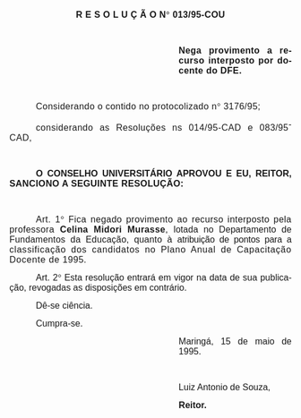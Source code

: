 <body lang=PT-BR style='tab-interval:36.0pt'>

<div class=Section1>

<p class=MsoNormal align=center style='text-align:center;tab-stops:162.0pt 248.4pt 280.8pt'><b
style='mso-bidi-font-weight:normal'><span style='font-size:12.0pt;mso-bidi-font-size:
10.0pt;font-family:Arial;letter-spacing:.3pt;mso-fareast-language:EN-US'>R E S
O L U Ç Ã O N</span></b><b style='mso-bidi-font-weight:normal'><span
style='font-size:12.0pt;mso-bidi-font-size:10.0pt;font-family:Symbol;
mso-ascii-font-family:Arial;mso-hansi-font-family:Arial;mso-bidi-font-family:
Arial;letter-spacing:.3pt;mso-fareast-language:EN-US;mso-char-type:symbol;
mso-symbol-font-family:Symbol'><span style='mso-char-type:symbol;mso-symbol-font-family:
Symbol'>°</span></span></b><b style='mso-bidi-font-weight:normal'><span
style='font-size:12.0pt;mso-bidi-font-size:10.0pt;font-family:Arial;letter-spacing:
.3pt;mso-fareast-language:EN-US'> 013/95-COU<o:p></o:p></span></b></p>

<p class=MsoNormal style='text-align:justify;tab-stops:162.0pt 248.4pt 280.8pt'><b
style='mso-bidi-font-weight:normal'><span style='font-size:12.0pt;mso-bidi-font-size:
10.0pt;font-family:Arial;letter-spacing:.3pt;mso-fareast-language:EN-US'><![if !supportEmptyParas]>&nbsp;<![endif]><o:p></o:p></span></b></p>

<p class=MsoNormal style='margin-left:8.0cm;text-align:justify;mso-pagination:
widow-orphan;tab-stops:162.0pt 248.4pt 280.8pt'><b style='mso-bidi-font-weight:
normal'><span style='font-size:12.0pt;mso-bidi-font-size:10.0pt;font-family:
Arial;letter-spacing:.3pt;mso-fareast-language:EN-US'>Nega provimento </span></b><b
style='mso-bidi-font-weight:normal'><span style='font-size:12.0pt;mso-bidi-font-size:
10.0pt;font-family:Arial;letter-spacing:.2pt;mso-fareast-language:EN-US'>a </span></b><b
style='mso-bidi-font-weight:normal'><span style='font-size:12.0pt;mso-bidi-font-size:
10.0pt;font-family:Arial;letter-spacing:.4pt;mso-fareast-language:EN-US'>recurso
</span></b><b style='mso-bidi-font-weight:normal'><span style='font-size:12.0pt;
mso-bidi-font-size:10.0pt;font-family:Arial;letter-spacing:.35pt;mso-fareast-language:
EN-US'>interposto por docente do DFE.<o:p></o:p></span></b></p>

<p class=MsoNormal style='text-align:justify;tab-stops:162.0pt 248.4pt 280.8pt'><b
style='mso-bidi-font-weight:normal'><span style='font-size:12.0pt;mso-bidi-font-size:
10.0pt;font-family:Arial;letter-spacing:.35pt;mso-fareast-language:EN-US'><![if !supportEmptyParas]>&nbsp;<![endif]><o:p></o:p></span></b></p>

<p class=MsoNormal style='text-align:justify;text-indent:35.45pt;mso-pagination:
widow-orphan'><span style='font-size:12.0pt;mso-bidi-font-size:10.0pt;
font-family:Arial;letter-spacing:.35pt;mso-fareast-language:EN-US;mso-bidi-font-weight:
bold'>Considerando o contido no protocolizado n</span><span style='font-size:
12.0pt;mso-bidi-font-size:10.0pt;font-family:Symbol;mso-ascii-font-family:Arial;
mso-hansi-font-family:Arial;mso-bidi-font-family:Arial;letter-spacing:.35pt;
mso-fareast-language:EN-US;mso-char-type:symbol;mso-symbol-font-family:Symbol;
mso-bidi-font-weight:bold'><span style='mso-char-type:symbol;mso-symbol-font-family:
Symbol'>°</span></span><span style='font-size:12.0pt;mso-bidi-font-size:10.0pt;
font-family:Arial;letter-spacing:.35pt;mso-fareast-language:EN-US;mso-bidi-font-weight:
bold'> 3176/95; <o:p></o:p></span></p>

<p class=MsoNormal style='text-align:justify;text-indent:35.45pt;mso-pagination:
widow-orphan'><span style='font-size:12.0pt;mso-bidi-font-size:10.0pt;
font-family:Arial;letter-spacing:.4pt;mso-fareast-language:EN-US;mso-bidi-font-weight:
bold'>considerando as Resoluções ns </span><span style='font-size:12.0pt;
mso-bidi-font-size:10.0pt;font-family:Arial;letter-spacing:.45pt;mso-fareast-language:
EN-US;mso-bidi-font-weight:bold'>014/95-CAD e 08</span><span style='font-size:
12.0pt;mso-bidi-font-size:10.0pt;font-family:Arial;letter-spacing:.3pt;
mso-fareast-language:EN-US;mso-bidi-font-weight:bold'>3/95</span><sup><span
style='font-size:12.0pt;mso-bidi-font-size:10.0pt;font-family:Arial;letter-spacing:
.2pt;mso-fareast-language:EN-US;mso-bidi-font-weight:bold'>-</span></sup><span
style='font-size:12.0pt;mso-bidi-font-size:10.0pt;font-family:Arial;letter-spacing:
.35pt;mso-fareast-language:EN-US;mso-bidi-font-weight:bold'>CAD,<o:p></o:p></span></p>

<p class=MsoNormal style='text-align:justify;text-indent:35.45pt;mso-pagination:
widow-orphan'><span style='font-size:12.0pt;mso-bidi-font-size:10.0pt;
font-family:Arial;letter-spacing:.2pt;mso-fareast-language:EN-US;mso-bidi-font-weight:
bold'><![if !supportEmptyParas]>&nbsp;<![endif]><o:p></o:p></span></p>

<p class=MsoNormal style='text-align:justify;text-indent:35.45pt;mso-pagination:
widow-orphan'><b style='mso-bidi-font-weight:normal'><span style='font-size:
12.0pt;mso-bidi-font-size:10.0pt;font-family:Arial;mso-fareast-language:EN-US'>O
CONSELHO UNIVERSITÁRIO APROVOU E EU, REITOR, <span style='letter-spacing:.3pt'>SANCIONO
A SEGUINTE RESOLUÇÃO:<o:p></o:p></span></span></b></p>

<p class=MsoNormal style='text-align:justify;text-indent:35.45pt;mso-pagination:
widow-orphan'><span style='font-size:12.0pt;mso-bidi-font-size:10.0pt;
font-family:Arial;letter-spacing:.3pt;mso-fareast-language:EN-US;mso-bidi-font-weight:
bold'><![if !supportEmptyParas]>&nbsp;<![endif]><o:p></o:p></span></p>

<p class=MsoNormal style='text-align:justify;text-indent:35.45pt;mso-pagination:
widow-orphan'><span style='font-size:12.0pt;mso-bidi-font-size:10.0pt;
font-family:Arial;letter-spacing:.4pt;mso-fareast-language:EN-US;mso-bidi-font-weight:
bold'>Art. 1</span><span style='font-size:12.0pt;mso-bidi-font-size:10.0pt;
font-family:Symbol;mso-ascii-font-family:Arial;mso-hansi-font-family:Arial;
mso-bidi-font-family:Arial;letter-spacing:.4pt;mso-fareast-language:EN-US;
mso-char-type:symbol;mso-symbol-font-family:Symbol;mso-bidi-font-weight:bold'><span
style='mso-char-type:symbol;mso-symbol-font-family:Symbol'>°</span></span><span
style='font-size:12.0pt;mso-bidi-font-size:10.0pt;font-family:Arial;letter-spacing:
.4pt;mso-fareast-language:EN-US;mso-bidi-font-weight:bold'> F</span><span
style='font-size:12.0pt;mso-bidi-font-size:10.0pt;font-family:Arial;letter-spacing:
.35pt;mso-fareast-language:EN-US;mso-bidi-font-weight:bold'>ica negado
provimento ao recurso interposto pela professora </span><b style='mso-bidi-font-weight:
normal'><span style='font-size:12.0pt;mso-bidi-font-size:10.0pt;font-family:
Arial;letter-spacing:.3pt;mso-fareast-language:EN-US'>Celina Midori Murasse</span></b><span
style='font-size:12.0pt;mso-bidi-font-size:10.0pt;font-family:Arial;letter-spacing:
.3pt;mso-fareast-language:EN-US;mso-bidi-font-weight:bold'>, </span><span
style='font-size:12.0pt;mso-bidi-font-size:10.0pt;font-family:Arial;letter-spacing:
.05pt;mso-fareast-language:EN-US;mso-bidi-font-weight:bold'>lotada no
Departamento de </span><span style='font-size:12.0pt;mso-bidi-font-size:10.0pt;
font-family:Arial;letter-spacing:.15pt;mso-fareast-language:EN-US;mso-bidi-font-weight:
bold'>Fundamentos da Educação, quanto à</span><span style='font-size:12.0pt;
mso-bidi-font-size:10.0pt;font-family:Arial;letter-spacing:.1pt;mso-fareast-language:
EN-US;mso-bidi-font-weight:bold'> </span><span style='font-size:12.0pt;
mso-bidi-font-size:10.0pt;font-family:Arial;letter-spacing:-.2pt;mso-fareast-language:
EN-US;mso-bidi-font-weight:bold'>atribuição de pontos para a </span><span
style='font-size:12.0pt;mso-bidi-font-size:10.0pt;font-family:Arial;letter-spacing:
.6pt;mso-fareast-language:EN-US;mso-bidi-font-weight:bold'>classificação dos
candidatos no Plano Anual de Capacitação Docente de </span><span
style='font-size:12.0pt;mso-bidi-font-size:10.0pt;font-family:Arial;letter-spacing:
.4pt;mso-fareast-language:EN-US;mso-bidi-font-weight:bold'>1995.<o:p></o:p></span></p>

<p class=MsoPlainText style='text-align:justify;text-indent:35.45pt'><span
style='font-size:12.0pt;mso-bidi-font-size:10.0pt;font-family:Arial;mso-fareast-font-family:
"MS Mincho"'>Art. 2</span><span style='font-size:12.0pt;mso-bidi-font-size:
10.0pt;font-family:Symbol;mso-ascii-font-family:Arial;mso-fareast-font-family:
"MS Mincho";mso-hansi-font-family:Arial;mso-bidi-font-family:Arial;mso-char-type:
symbol;mso-symbol-font-family:Symbol'><span style='mso-char-type:symbol;
mso-symbol-font-family:Symbol'>°</span></span><span style='font-size:12.0pt;
mso-bidi-font-size:10.0pt;font-family:Arial;mso-fareast-font-family:"MS Mincho"'>
Esta resolução entrará em vigor na data de sua publicação, revogadas as
disposições em contrário. <o:p></o:p></span></p>

<p class=MsoPlainText style='text-align:justify;text-indent:35.45pt'><span
style='font-size:12.0pt;mso-bidi-font-size:10.0pt;font-family:Arial;mso-fareast-font-family:
"MS Mincho"'>Dê-se ciência.<o:p></o:p></span></p>

<p class=MsoPlainText style='text-align:justify;text-indent:35.45pt'><span
style='font-size:12.0pt;mso-bidi-font-size:10.0pt;font-family:Arial;mso-fareast-font-family:
"MS Mincho"'>Cumpra-se.<o:p></o:p></span></p>

<p class=MsoPlainText style='margin-left:8.0cm;text-align:justify'><span
style='font-size:12.0pt;mso-bidi-font-size:10.0pt;font-family:Arial;mso-fareast-font-family:
"MS Mincho"'>Maringá, 15 de maio de 1995.<o:p></o:p></span></p>

<p class=MsoPlainText style='margin-left:8.0cm;text-align:justify'><span
style='font-size:12.0pt;mso-bidi-font-size:10.0pt;font-family:Arial;mso-fareast-font-family:
"MS Mincho"'><![if !supportEmptyParas]>&nbsp;<![endif]><o:p></o:p></span></p>

<p class=MsoPlainText style='margin-left:8.0cm;text-align:justify'><span
lang=ES-TRAD style='font-size:12.0pt;mso-bidi-font-size:10.0pt;font-family:
Arial;mso-fareast-font-family:"MS Mincho";mso-ansi-language:ES-TRAD'>Luiz
Antonio de Souza,<o:p></o:p></span></p>

<p class=MsoPlainText style='margin-left:8.0cm;text-align:justify'><b><span
lang=ES-TRAD style='font-size:12.0pt;mso-bidi-font-size:10.0pt;font-family:
Arial;mso-fareast-font-family:"MS Mincho";mso-ansi-language:ES-TRAD'>Reitor.<o:p></o:p></span></b></p>

<p class=MsoNormal style='text-align:justify'><span style='font-size:12.0pt;
mso-bidi-font-size:10.0pt;font-family:Arial;letter-spacing:.55pt;mso-fareast-language:
EN-US;mso-bidi-font-weight:bold'><![if !supportEmptyParas]>&nbsp;<![endif]><o:p></o:p></span></p>

<p class=MsoNormal style='text-align:justify'><span style='font-size:12.0pt;
mso-bidi-font-size:10.0pt;font-family:Arial;mso-bidi-font-weight:bold'><![if !supportEmptyParas]>&nbsp;<![endif]><o:p></o:p></span></p>

</div>

</body>
